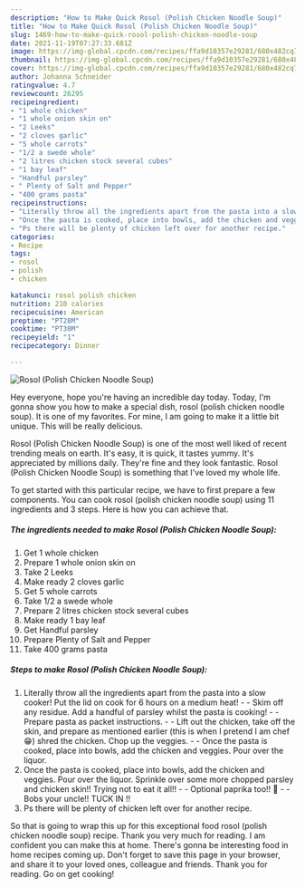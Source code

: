```yaml
---
description: "How to Make Quick Rosol (Polish Chicken Noodle Soup)"
title: "How to Make Quick Rosol (Polish Chicken Noodle Soup)"
slug: 1469-how-to-make-quick-rosol-polish-chicken-noodle-soup
date: 2021-11-19T07:27:33.681Z
image: https://img-global.cpcdn.com/recipes/ffa9d10357e29281/680x482cq70/rosol-polish-chicken-noodle-soup-recipe-main-photo.jpg
thumbnail: https://img-global.cpcdn.com/recipes/ffa9d10357e29281/680x482cq70/rosol-polish-chicken-noodle-soup-recipe-main-photo.jpg
cover: https://img-global.cpcdn.com/recipes/ffa9d10357e29281/680x482cq70/rosol-polish-chicken-noodle-soup-recipe-main-photo.jpg
author: Johanna Schneider
ratingvalue: 4.7
reviewcount: 26295
recipeingredient:
- "1 whole chicken"
- "1 whole onion skin on"
- "2 Leeks"
- "2 cloves garlic"
- "5 whole carrots"
- "1/2 a swede whole"
- "2 litres chicken stock several cubes"
- "1 bay leaf"
- "Handful parsley"
- " Plenty of Salt and Pepper"
- "400 grams pasta"
recipeinstructions:
- "Literally throw all the ingredients apart from the pasta into a slow cooker! Put the lid on cook for 6 hours on a medium heat!  Skim off any residue. Add a handful of parsley whilst the pasta is cooking!  Prepare pasta as packet instructions.  Lift out the chicken, take off the skin, and prepare as mentioned earlier (this is when I pretend I am chef 😁) shred the chicken. Chop up the veggies.   Once the pasta is cooked, place into bowls, add the chicken and veggies. Pour over the liquor."
- "Once the pasta is cooked, place into bowls, add the chicken and veggies. Pour over the liquor. Sprinkle over some more chopped parsley and chicken skin!! Trying not to eat it all!!   Optional paprika too!! 🤣  Bobs your uncle!! TUCK IN !!"
- "Ps there will be plenty of chicken left over for another recipe."
categories:
- Recipe
tags:
- rosol
- polish
- chicken

katakunci: rosol polish chicken 
nutrition: 210 calories
recipecuisine: American
preptime: "PT28M"
cooktime: "PT30M"
recipeyield: "1"
recipecategory: Dinner

---
```



![Rosol (Polish Chicken Noodle Soup)](https://img-global.cpcdn.com/recipes/ffa9d10357e29281/680x482cq70/rosol-polish-chicken-noodle-soup-recipe-main-photo.jpg)

Hey everyone, hope you're having an incredible day today. Today, I'm gonna show you how to make a special dish, rosol (polish chicken noodle soup). It is one of my favorites. For mine, I am going to make it a little bit unique. This will be really delicious.



Rosol (Polish Chicken Noodle Soup) is one of the most well liked of recent trending meals on earth. It's easy, it is quick, it tastes yummy. It's appreciated by millions daily. They're fine and they look fantastic. Rosol (Polish Chicken Noodle Soup) is something that I've loved my whole life.


To get started with this particular recipe, we have to first prepare a few components. You can cook rosol (polish chicken noodle soup) using 11 ingredients and 3 steps. Here is how you can achieve that.

<!--inarticleads1-->

##### The ingredients needed to make Rosol (Polish Chicken Noodle Soup):

1. Get 1 whole chicken
1. Prepare 1 whole onion skin on
1. Take 2 Leeks
1. Make ready 2 cloves garlic
1. Get 5 whole carrots
1. Take 1/2 a swede whole
1. Prepare 2 litres chicken stock several cubes
1. Make ready 1 bay leaf
1. Get Handful parsley
1. Prepare  Plenty of Salt and Pepper
1. Take 400 grams pasta




<!--inarticleads2-->

##### Steps to make Rosol (Polish Chicken Noodle Soup):

1. Literally throw all the ingredients apart from the pasta into a slow cooker! Put the lid on cook for 6 hours on a medium heat! -  - Skim off any residue. Add a handful of parsley whilst the pasta is cooking! -  - Prepare pasta as packet instructions. -  - Lift out the chicken, take off the skin, and prepare as mentioned earlier (this is when I pretend I am chef 😁) shred the chicken. Chop up the veggies.  -  - Once the pasta is cooked, place into bowls, add the chicken and veggies. Pour over the liquor.
1. Once the pasta is cooked, place into bowls, add the chicken and veggies. Pour over the liquor. Sprinkle over some more chopped parsley and chicken skin!! Trying not to eat it all!!  -  - Optional paprika too!! 🤣 -  - Bobs your uncle!! TUCK IN !!
1. Ps there will be plenty of chicken left over for another recipe.




So that is going to wrap this up for this exceptional food rosol (polish chicken noodle soup) recipe. Thank you very much for reading. I am confident you can make this at home. There's gonna be interesting food in home recipes coming up. Don't forget to save this page in your browser, and share it to your loved ones, colleague and friends. Thank you for reading. Go on get cooking!
